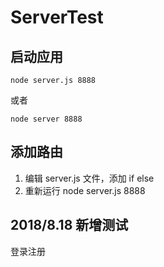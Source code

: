 # ServerTest

## 启动应用
`node server.js 8888`

或者

`node server 8888`

## 添加路由
1. 编辑 server.js 文件，添加 if else
2. 重新运行 node server.js 8888

## 2018/8.18 新增测试

登录注册
